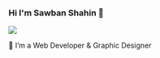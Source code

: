 ### Hi I'm Sawban Shahin 👋

<!--
**sawbanshahin/sawbanshahin** is a ✨ _special_ ✨ repository because its `README.md` (this file) appears on your GitHub profile.
-->

<img src="Msas File/GitHub-Cover.jpg">

🔭 I’m a Web Developer & Graphic Designer

